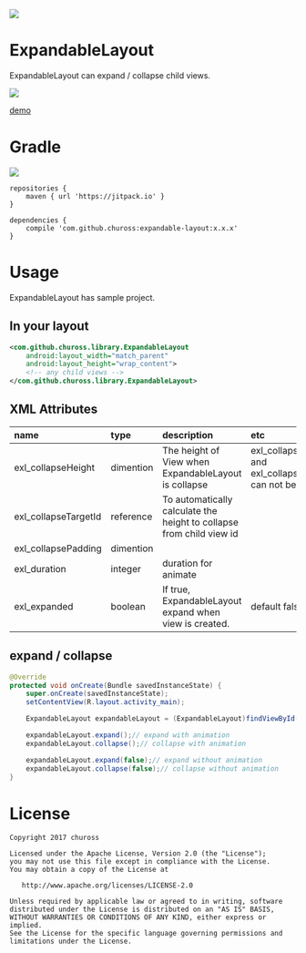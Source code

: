 [![](https://jitpack.io/v/chuross/expandable-layout.svg)](https://jitpack.io/#chuross/expandable-layout)

# ExpandableLayout

ExpandableLayout can expand / collapse child views.

![](https://cloud.githubusercontent.com/assets/1422031/26396914/9381d0be-40af-11e7-9434-7a7aaff1adee.gif)

[demo](https://www.youtube.com/watch?v=e7WaAzMRvzA)

# Gradle

[![](https://jitpack.io/v/chuross/expandable-layout.svg)](https://jitpack.io/#chuross/expandable-layout)

```
repositories {
    maven { url 'https://jitpack.io' }
}

dependencies {
    compile 'com.github.chuross:expandable-layout:x.x.x'
}
```

# Usage

ExpandableLayout has sample project.

## In your layout

```xml
<com.github.chuross.library.ExpandableLayout
    android:layout_width="match_parent"
    android:layout_height="wrap_content">
    <!-- any child views -->
</com.github.chuross.library.ExpandableLayout>
```

## XML Attributes

|name|type|description|etc|
|:---|:---|:---|:---|
|exl_collapseHeight|dimention|The height of View when ExpandableLayout is collapse|exl_collapse_heighta and exl_collapseTargetId can not be mixed|
|exl_collapseTargetId|reference|To automatically calculate the height to collapse from child view id||
|exl_collapsePadding|dimention|||
|exl_duration|integer|duration for animate||
|exl_expanded|boolean|If true, ExpandableLayout expand when view is created.|default false|

## expand / collapse

```java
@Override
protected void onCreate(Bundle savedInstanceState) {
    super.onCreate(savedInstanceState);
    setContentView(R.layout.activity_main);

    ExpandableLayout expandableLayout = (ExpandableLayout)findViewById(R.id.layout_expandable);

    expandableLayout.expand();// expand with animation
    expandableLayout.collapse();// collapse with animation

    expandableLayout.expand(false);// expand without animation
    expandableLayout.collapse(false);// collapse without animation
}
```

# License

```
Copyright 2017 chuross

Licensed under the Apache License, Version 2.0 (the "License");
you may not use this file except in compliance with the License.
You may obtain a copy of the License at

   http://www.apache.org/licenses/LICENSE-2.0

Unless required by applicable law or agreed to in writing, software
distributed under the License is distributed on an "AS IS" BASIS,
WITHOUT WARRANTIES OR CONDITIONS OF ANY KIND, either express or implied.
See the License for the specific language governing permissions and
limitations under the License.
```
